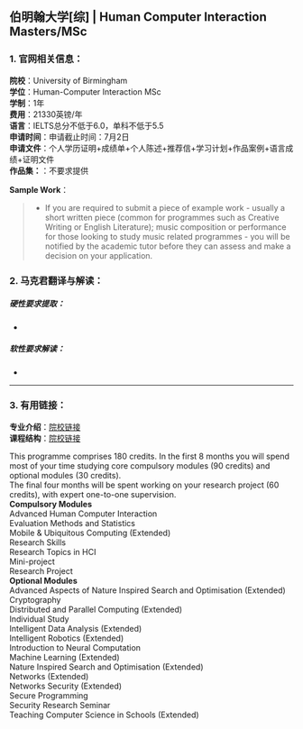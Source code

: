 ## 伯明翰大学[综] | Human Computer Interaction Masters/MSc


### 1. 官网相关信息：

**院校**：University of Birmingham  
**学位**：Human-Computer Interaction MSc   
**学制**：1年  
**费用**：21330英镑/年  
**语言**：IELTS总分不低于6.0，单科不低于5.5     
**申请时间**：申请截止时间：7月2日  
**申请文件**：个人学历证明+成绩单+个人陈述+推荐信+学习计划+作品案例+语言成绩+证明文件  
**作品集：**：不要求提供 
  
**Sample Work**：
> -	If you are required to submit a piece of example work - usually a short written piece (common for programmes such as Creative Writing or English Literature); music composition or performance for those looking to study music related programmes - you will be notified by the academic tutor before they can assess and make a decision on your application. 


### 2. 马克君翻译与解读：

##### 硬性要求提取：
- 



##### 软性要求解读：
- 


---


### 3. 有用链接：

**专业介绍**：[院校链接](https://www.birmingham.ac.uk/postgraduate/courses/taught/computer-science/human-computer-interaction.aspx)  
**课程结构**：[院校链接](https://www.birmingham.ac.uk/postgraduate/courses/taught/computer-science/human-computer-interaction.aspx#CourseDetailsTab) 
 
This programme comprises 180 credits. In the first 8 months you will spend most of your time studying core compulsory modules (90 credits) and optional modules (30 credits).  
The final four months will be spent working on your research project (60 credits), with expert one-to-one supervision.  
**Compulsory Modules**  
Advanced Human Computer Interaction  
Evaluation Methods and Statistics  
Mobile & Ubiquitous Computing (Extended)  
Research Skills  
Research Topics in HCI  
Mini-project  
Research Project  
**Optional Modules**  
Advanced Aspects of Nature Inspired Search and Optimisation (Extended)  
Cryptography  
Distributed and Parallel Computing (Extended)  
Individual Study  
Intelligent Data Analysis (Extended)  
Intelligent Robotics (Extended)  
Introduction to Neural Computation  
Machine Learning (Extended)  
Nature Inspired Search and Optimisation (Extended)  
Networks (Extended)  
Networks Security (Extended)  
Secure Programming  
Security Research Seminar  
Teaching Computer Science in Schools (Extended)  


